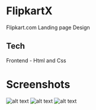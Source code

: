 
# FlipkartX

Flipkart.com Landing page Design


## Tech

Frontend -  Html and Css




# Screenshots

![alt text](https://user-images.githubusercontent.com/97463108/185353848-01ce5ce0-26d8-4182-86cd-a753391c0c51.png)
![alt text](https://user-images.githubusercontent.com/97463108/185354121-1cef5d64-2023-41ae-8458-2e5d0d5507fd.png)
![alt text](https://user-images.githubusercontent.com/97463108/185354269-933ed2de-ded7-4fd9-ba9c-1024524a71aa.png)


